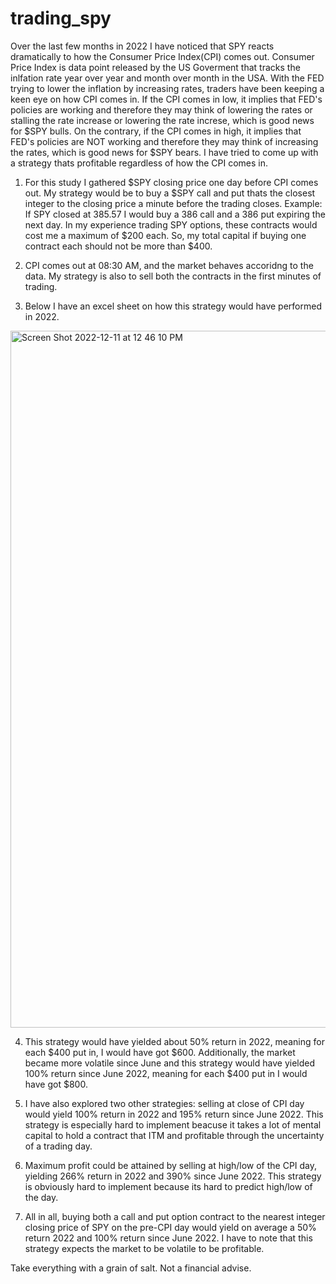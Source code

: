 # trading_spy

Over the last few months in 2022 I have noticed that SPY reacts dramatically to how the Consumer Price Index(CPI) comes out. Consumer Price Index is data point released by the US Goverment that tracks the inlfation rate year over year and month over month in the USA. With the FED trying to lower the inflation by increasing rates, traders have been keeping a keen eye on how CPI comes in. If the CPI comes in low, it implies that FED's policies are working and therefore they may think of lowering the rates or stalling the rate increase or lowering the rate increse, which is good news for $SPY bulls. On the contrary, if the CPI comes in high, it implies that FED's policies are NOT working and therefore they may think of increasing the rates, which is good news for $SPY bears. I have tried to come up with a strategy thats profitable regardless of how the CPI comes in.

1) For this study I gathered $SPY closing price one day before CPI comes out. My strategy would be to buy a $SPY call and put thats the closest integer to the closing price a minute before the trading closes. Example: If SPY closed at 385.57 I would buy a 386 call and a 386 put expiring the next day. In my experience trading SPY options, these contracts would cost me a maximum of $200 each. So, my total capital if buying one contract each should not be more than $400.

2) CPI comes out at 08:30 AM, and the market behaves accoridng to the data. My strategy is also to sell both the contracts in the first minutes of trading.

3) Below I have an excel sheet on how this strategy would have performed in 2022.

<img width="1115" alt="Screen Shot 2022-12-11 at 12 46 10 PM" src="https://user-images.githubusercontent.com/69361645/206919823-87d4c436-e542-4482-86e3-9e78c72f88ac.png">


4) This strategy would have yielded about 50% return in 2022, meaning for each $400 put in, I would have got $600. Additionally, the market became more volatile since June and this strategy would have yielded 100% return since June 2022, meaning for each $400 put in I would have got $800.

5) I have also explored two other strategies: selling at close of CPI day would yield 100% return in 2022 and 195% return since June 2022. This strategy is especially hard to implement beacuse it takes a lot of mental capital to hold a contract that ITM and profitable through the uncertainty of a trading day.

6) Maximum profit could be attained by selling at high/low of the CPI day, yielding 266% return in 2022 and 390% since June 2022. This strategy is obviously hard to implement because its hard to predict high/low of the day.

7) All in all, buying both a call and put option contract to the nearest integer closing price of SPY on the pre-CPI day would yield on average a 50% return 2022 and 100% return since June 2022. I have to note that this strategy expects the market to be volatile to be profitable.

Take everything with a grain of salt. Not a financial advise.
